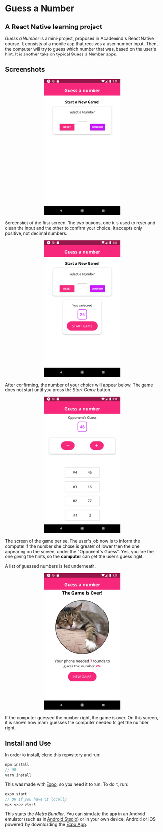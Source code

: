 # Guess a Number
## A React Native learning project

*Guess a Number* is a mini-project, proposed in Academind's React Native course. It consists of a mobile app that receives a user number input. Then, the computer will try to guess which number that was, based on the user's hint. It is another take on typical Guess a Number apps.

## Screenshots
<p align="center">
  <img src="https://github.com/yogmel/rn-guess-a-number/blob/master/readme-img/01.png" alt="Screenshot of the first screen. It shows the name of the app, then a box to insert a number. Two buttons, one to reset and clean the input and the other to confirm your choice"width="250">
</p>

Screenshot of the first screen. The two buttons, one it is used to reset and clean the input and the other to confirm your choice. It accepts only positive, not decimal numbers.

<p align="center">
 <img src="https://github.com/yogmel/rn-guess-a-number/blob/master/readme-img/03.png" alt="Screenshot when confirm is pressed. Another box appears underneath, showing the selected number and a button named 'Start Game'"width="250">
</p>

After confirming, the number of your choice will appear below. The game does not start until you press the *Start Game* button.

<p align="center">
 <img src="https://github.com/yogmel/rn-guess-a-number/blob/master/readme-img/04.png" alt="Screenshot of the game. There is a text 'Opponent's Guess' and a number 46 underneath it. There is a box with two buttons, one with a minus and another with a plus sign. Underneath, there is a list of numbers, one column represents the number of the trial and the other, the guessed number"width="250">
</p>

The screen of the game per se. The user's job now is to inform the computer if the number she chose is greater of lower then the one appearing on the screen, under the "Opponent's Guess". Yes, you are the one giving the hints, so the **computer** can get the user's guess right.

A list of guessed numbers is fed underneath.

<p align="center">
 <img src="https://github.com/yogmel/rn-guess-a-number/blob/master/readme-img/05.png" alt="Screenshot when the game is done. A picture of a sleeping cat is shown and the text 'Your phone needed 7 rounds to guess the number 25' appears. There is also a button that reads 'New Game'"width="250">
</p>

If the computer guessed the number right, the game is over. On this screen, it is shown how many guesses the computer needed to get the number right.

## Install and Use
In order to install, clone this repository and run:
```javascript
npm install
// OR
yarn install
```

This was made with [Expo](https://expo.io/), so you need it to run. To do it, run:
```javascript
expo start
// OR if you have it locally
npx expo start
```

This starts the *Metro Bundler*. You can simulate the app in an Android emulator (such as in [Android Studio](https://developer.android.com/studio)) or in your own device, Android or iOS powered, by downloading the [Expo App](https://expo.io/tools#client).